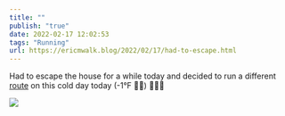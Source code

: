 ```yaml
---
title: ""
publish: "true"
date: 2022-02-17 12:02:53
tags: "Running"
url: https://ericmwalk.blog/2022/02/17/had-to-escape.html
---
```


Had to escape the house for a while today and decided to run a different [route](http://www.strava.com/activities/6697721311) on this cold day today (-1°F 🤷‍♂️) 🏃🏻‍♂️


![](https://ericmwalk.blog/uploads/2022/49c020f4b0.jpg)